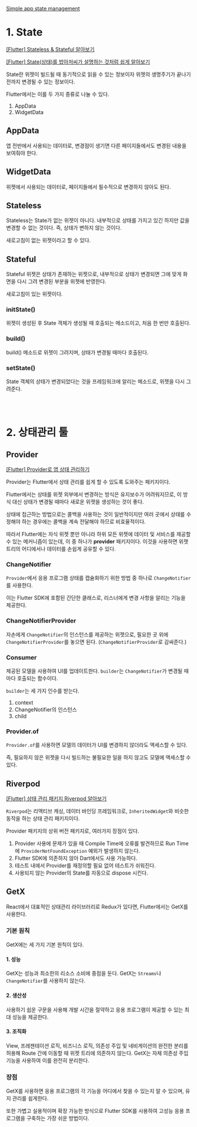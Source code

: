 [Simple app state management](https://docs.flutter.dev/data-and-backend/state-mgmt/simple)

# 1. State

[[Flutter] Stateless & Stateful 알아보기](https://noguen.tistory.com/24)

[[Flutter] State(상태)를 밥아저씨가 설명하는 것처럼 쉽게 알아보기](https://velog.io/@tmdgks2222/Flutter-State)

State란 위젯이 빌드될 때 동기적으로 읽을 수 있는 정보이자 위젯의 생명주기가 끝나기 전까지 변경될 수 있는 정보이다.

Flutter에서는 이를 두 가지 종류로 나눌 수 있다.

1. AppData
2. WidgetData

## AppData

앱 전반에서 사용되는 데이터로, 변경점이 생기면 다른 페이지들에서도 변경된 내용을 보여줘야 한다.

## WidgetData

위젯에서 사용되는 데이터로, 페이지들에서 필수적으로 변경하지 않아도 된다.

## Stateless

Stateless는 State가 없는 위젯이 아니다. 내부적으로 상태를 가지고 있긴 하지만 값을 변경할 수 없는 것이다. 즉, 상태가 변하지 않는 것이다.

새로고침이 없는 위젯이라고 할 수 있다.

## Stateful

Stateful 위젯은 상태가 존재하는 위젯으로, 내부적으로 상태가 변경되면 그에 맞게 화면을 다시 그려 변경된 부분을 위젯에 반영한다.

새로고침이 있는 위젯이다.

### initState()

위젯이 생성된 후 State 객체가 생성될 때 호출되는 메소드이고, 처음 한 번만 호출된다.

### build()

build() 메소드로 위젯이 그려지며, 상태가 변경될 때마다 호출된다.

### setState()

State 객체의 상태가 변경되었다는 것을 프레임워크에 알리는 메소드로, 위젯을 다시 그려준다.

</br>
</br>

# 2. 상태관리 툴

## Provider

[[Flutter] Provider로 앱 상태 관리하기](https://eunjin3786.tistory.com/255)

Provider는 Flutter에서 상태 관리를 쉽게 할 수 있도록 도와주는 패키지이다.

Flutter에서는 상태를 위젯 외부에서 변경하는 방식은 유지보수가 어려워지므로, 이 방식 대신 상태가 변경될 때마다 새로운 위젯을 생성하는 것이 좋다.

상태에 접근하는 방법으로는 콜백을 사용하는 것이 일반적이지만 여러 곳에서 상태를 수정해야 하는 경우에는 콜백을 계속 전달해야 하므로 비효율적이다.

따라서 Flutter에는 자식 위젯 뿐만 아니라 하위 모든 위젯에 데이터 및 서비스를 제공할 수 있는 메커니즘이 있는데, 이 중 하나가 **provider** 패키지이다. 이것을 사용하면 위젯 트리의 어디에서나 데이터를 손쉽게 공유할 수 있다.

### ChangeNotifier

`Provider`에서 응용 프로그램 상태를 캡슐화하기 위한 방법 중 하나로 `ChangeNotifier`를 사용한다.

이는 Flutter SDK에 포함된 간단한 클래스로, 리스너에게 변경 사항을 알리는 기능을 제공한다.

### ChangeNotifierProvider

자손에게 `ChangeNotifier`의 인스턴스를 제공하는 위젯으로, 필요한 곳 위에 `ChangeNotifierProvider`를 놓으면 된다. (`ChangeNotifierProvider`로 감싸준다.)

### Consumer

제공된 모델을 사용하여 UI를 업데이트한다.
`builder`는 `ChangeNotifier`가 변경될 때마다 호출되는 함수이다.

`builder`는 세 가지 인수를 받는다.

1. context
2. ChangeNotifier의 인스턴스
3. child

### Provider.of

`Provider.of`를 사용하면 모델의 데이터가 UI를 변경하지 않더라도 액세스할 수 있다.

즉, 필요하지 않은 위젯을 다시 빌드하는 불필요한 일을 하지 않고도 모델에 액세스할 수 있다.

## Riverpod

[[Flutter] 상태 관리 패키지 Riverpod 알아보기](https://seosh817.tistory.com/416#google_vignette)

`Riverpod`는 리액티브 캐싱, 데이터 바인딩 프레임워크로, `InheritedWidget`와 비슷한 동작을 하는 상태 관리 패키지이다.

Provider 패키지의 상위 버전 패키지로, 여러가지 장점이 있다.

1. Provider 사용에 문제가 있을 때 Compile Time에 오류를 발견하므로 Run Time에 `ProviderNotFoundException` 예외가 발생하지 않는다.
2. Flutter SDK에 의존하지 않아 Dart에서도 사용 가능하다.
3. 테스트 내에서 Provider를 재정의할 필요 없어 테스트가 쉬워진다.
4. 사용되지 않는 Provider의 State를 자동으로 dispose 시킨다.

## GetX

React에서 대표적인 상태관리 라이브러리로 Redux가 있다면, Flutter에서는 GetX를 사용한다.

### 기본 원칙

GetX에는 세 가지 기본 원칙이 있다.

#### 1. 성능

GetX는 성능과 최소한의 리소스 소비에 중점을 둔다. GetX는 `Streams`나 `ChangeNotifier`를 사용하지 않는다.

#### 2. 생산성

사용하기 쉽운 구문을 사용해 개발 시간을 절약하고 응용 프로그램이 제공할 수 있는 최대 성능을 제공한다.

#### 3. 조직화

View, 프레젠테이션 로직, 비즈니스 로직, 의존성 주입 및 네비게이션의 완전한 분리를 허용해 Route 간에 이동할 때 위젯 트리에 의존하지 않는다. GetX는 자체 의존성 주입 기능을 사용하여 이를 완전히 분리한다.

### 장점

GetX를 사용하면 응용 프로그램의 각 기능을 어디에서 찾을 수 있는지 알 수 있으며, 유지 관리를 쉽게한다.

또한 가볍고 실용적이며 확장 가능한 방식으로 Flutter SDK를 사용하여 고성능 응용 프로그램을 구축하는 가장 쉬운 방법이다.

